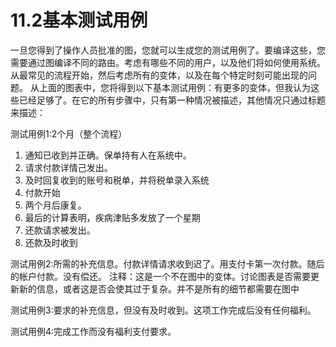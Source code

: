 # 11.2基本测试用例

一旦您得到了操作人员批准的图，您就可以生成您的测试用例了。要编译这些，您需要通过图编译不同的路由。考虑有哪些不同的用户，以及他们将如何使用系统。从最常见的流程开始，然后考虑所有的变体，以及在每个特定时刻可能出现的问题。
从上面的图表中，您将得到以下基本测试用例：有更多的变体，但我认为这些已经足够了。在它的所有步骤中，只有第一种情况被描述，其他情况只通过标题来描述：

测试用例1:2个月（整个流程）
1. 通知已收到并正确。保单持有人在系统中。
2. 请求付款详情己发出。
3. 及时回复收到的账号和税单，并将税单录入系统
4. 付款开始
5. 两个月后康复。
6. 最后的计算表明，疾病津贴多发放了一个星期
7. 还款请求被发出。
8. 还款及时收到

测试用例2:所需的补充信息。付款详情请求收到迟了。用支付卡第一次付款。随后的帐户付款。没有偿还。
注释：这是一个不在图中的变体。讨论图表是否需要更新新的信息，或者这是否会使其过于复杂。并不是所有的细节都需要在图中

测试用例3:要求的补充信息，但没有及时收到。这项工作完成后没有任何福利。

测试用例4:完成工作而没有福利支付要求。

